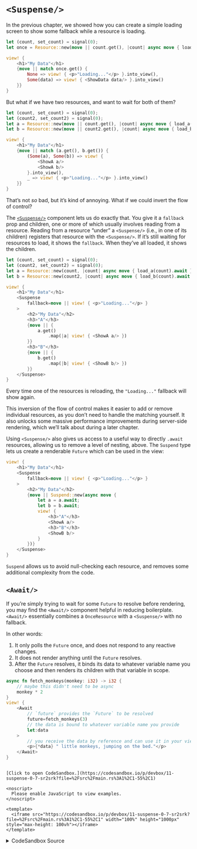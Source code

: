 # `<Suspense/>`

In the previous chapter, we showed how you can create a simple loading screen to show some fallback while a resource is loading.

```rust
let (count, set_count) = signal(0);
let once = Resource::new(move || count.get(), |count| async move { load_a(count).await });

view! {
    <h1>"My Data"</h1>
    {move || match once.get() {
        None => view! { <p>"Loading..."</p> }.into_view(),
        Some(data) => view! { <ShowData data/> }.into_view()
    }}
}
```

But what if we have two resources, and want to wait for both of them?

```rust
let (count, set_count) = signal(0);
let (count2, set_count2) = signal(0);
let a = Resource::new(move || count.get(), |count| async move { load_a(count).await });
let b = Resource::new(move || count2.get(), |count| async move { load_b(count).await });

view! {
    <h1>"My Data"</h1>
    {move || match (a.get(), b.get()) {
        (Some(a), Some(b)) => view! {
            <ShowA a/>
            <ShowA b/>
        }.into_view(),
        _ => view! { <p>"Loading..."</p> }.into_view()
    }}
}
```

That’s not _so_ bad, but it’s kind of annoying. What if we could invert the flow of control?

The [`<Suspense/>`](https://docs.rs/leptos/0.7.0-gamma3/leptos/suspense/fn.Suspense.html) component lets us do exactly that. You give it a `fallback` prop and children, one or more of which usually involves reading from a resource. Reading from a resource “under” a `<Suspense/>` (i.e., in one of its children) registers that resource with the `<Suspense/>`. If it’s still waiting for resources to load, it shows the `fallback`. When they’ve all loaded, it shows the children.

```rust
let (count, set_count) = signal(0);
let (count2, set_count2) = signal(0);
let a = Resource::new(count, |count| async move { load_a(count).await });
let b = Resource::new(count2, |count| async move { load_b(count).await });

view! {
    <h1>"My Data"</h1>
    <Suspense
        fallback=move || view! { <p>"Loading..."</p> }
    >
        <h2>"My Data"</h2>
        <h3>"A"</h3>
        {move || {
            a.get()
                .map(|a| view! { <ShowA a/> })
        }}
        <h3>"B"</h3>
        {move || {
            b.get()
                .map(|b| view! { <ShowB b/> })
        }}
    </Suspense>
}
```

Every time one of the resources is reloading, the `"Loading..."` fallback will show again.

This inversion of the flow of control makes it easier to add or remove individual resources, as you don’t need to handle the matching yourself. It also unlocks some massive performance improvements during server-side rendering, which we’ll talk about during a later chapter.

Using `<Suspense/>` also gives us access to a useful way to directly `.await` resources, allowing us to remove a level of nesting, above. The `Suspend` type lets us create a renderable `Future` which can be used in the view:

```rust
view! {
    <h1>"My Data"</h1>
    <Suspense
        fallback=move || view! { <p>"Loading..."</p> }
    >
        <h2>"My Data"</h2>
        {move || Suspend::new(async move {
            let a = a.await;
            let b = b.await;
            view! {
                <h3>"A"</h3>
                <ShowA a/>
                <h3>"B"</h3>
                <ShowB b/>
            }
        })}
    </Suspense>
}
```

`Suspend` allows us to avoid null-checking each resource, and removes some additional complexity from the code.

## `<Await/>`

If you’re simply trying to wait for some `Future` to resolve before rendering, you may find the `<Await/>` component helpful in reducing boilerplate. `<Await/>` essentially combines a `OnceResource` with a `<Suspense/>` with no fallback.

In other words:

1. It only polls the `Future` once, and does not respond to any reactive changes.
2. It does not render anything until the `Future` resolves.
3. After the `Future` resolves, it binds its data to whatever variable name you choose and then renders its children with that variable in scope.

```rust
async fn fetch_monkeys(monkey: i32) -> i32 {
    // maybe this didn't need to be async
    monkey * 2
}
view! {
    <Await
        // `future` provides the `Future` to be resolved
        future=fetch_monkeys(3)
        // the data is bound to whatever variable name you provide
        let:data
    >
        // you receive the data by reference and can use it in your view here
        <p>{*data} " little monkeys, jumping on the bed."</p>
    </Await>
}
```

```admonish sandbox title="Live example" collapsible=true

[Click to open CodeSandbox.](https://codesandbox.io/p/devbox/11-suspense-0-7-sr2srk?file=%2Fsrc%2Fmain.rs%3A1%2C1-55%2C1)

<noscript>
  Please enable JavaScript to view examples.
</noscript>

<template>
  <iframe src="https://codesandbox.io/p/devbox/11-suspense-0-7-sr2srk?file=%2Fsrc%2Fmain.rs%3A1%2C1-55%2C1" width="100%" height="1000px" style="max-height: 100vh"></iframe>
</template>

```

<details>
<summary>CodeSandbox Source</summary>

```rust
use gloo_timers::future::TimeoutFuture;
use leptos::prelude::*;

async fn important_api_call(name: String) -> String {
    TimeoutFuture::new(1_000).await;
    name.to_ascii_uppercase()
}

#[component]
pub fn App() -> impl IntoView {
    let (name, set_name) = signal("Bill".to_string());

    // this will reload every time `name` changes
    let async_data = LocalResource::new(move || important_api_call(name.get()));

    view! {
        <input
            on:change:target=move |ev| {
                set_name.set(ev.target().value());
            }
            prop:value=name
        />
        <p><code>"name:"</code> {name}</p>
        <Suspense
            // the fallback will show whenever a resource
            // read "under" the suspense is loading
            fallback=move || view! { <p>"Loading..."</p> }
        >
            // Suspend allows you use to an async block in the view
            <p>
                "Your shouting name is "
                {move || Suspend::new(async move {
                    async_data.await
                })}
            </p>
        </Suspense>
        <Suspense
            // the fallback will show whenever a resource
            // read "under" the suspense is loading
            fallback=move || view! { <p>"Loading..."</p> }
        >
            // the children will be rendered once initially,
            // and then whenever any resources has been resolved
            <p>
                "Which should be the same as... "
                {move || async_data.get().as_deref().map(ToString::to_string)}
            </p>
        </Suspense>
    }
}

fn main() {
    leptos::mount::mount_to_body(App)
}
```

</details>
</preview>

